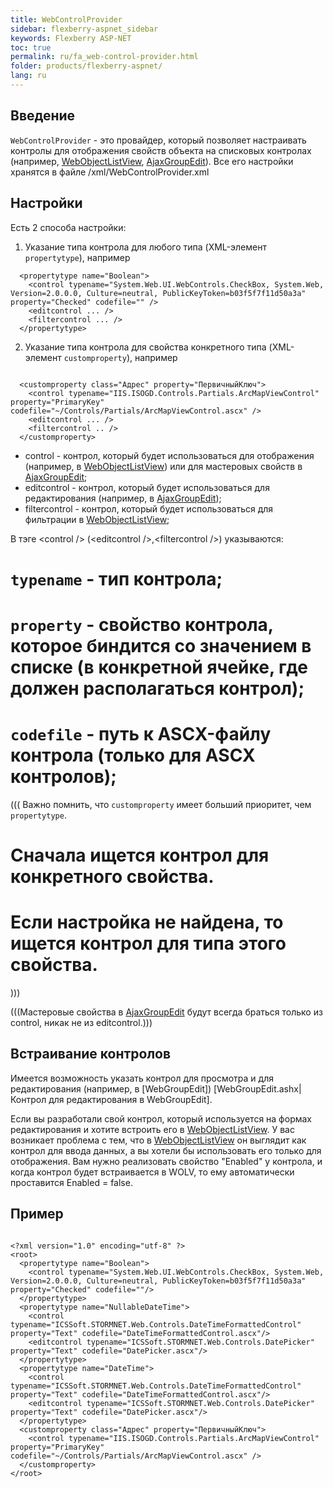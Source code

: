 ```yaml
---
title: WebControlProvider
sidebar: flexberry-aspnet_sidebar
keywords: Flexberry ASP-NET
toc: true
permalink: ru/fa_web-control-provider.html
folder: products/flexberry-aspnet/
lang: ru
---
```


## Введение

`WebControlProvider` - это провайдер, который позволяет настраивать контролы для отображения свойств объекта на списковых контролах (например, [WebObjectListView](web-object-list-view.html), [AjaxGroupEdit](fa_ajax-group-edit.html)). Все его настройки хранятся в файле /xml/WebControlProvider.xml

## Настройки

Есть 2 способа настройки:
1. Указание типа контрола для любого типа (XML-элемент `propertytype`), например
```
  <propertytype name="Boolean">
    <control typename="System.Web.UI.WebControls.CheckBox, System.Web, Version=2.0.0.0, Culture=neutral, PublicKeyToken=b03f5f7f11d50a3a" property="Checked" codefile="" />
    <editcontrol ... />
    <filtercontrol ... />
  </propertytype>
```

2. Указание типа контрола для свойства конкретного типа (XML-элемент `customproperty`), например
```

  <customproperty class="Адрес" property="ПервичныйКлюч">
    <control typename="IIS.ISOGD.Controls.Partials.ArcMapViewControl" property="PrimaryKey" codefile="~/Controls/Partials/ArcMapViewControl.ascx" /> 
    <editcontrol ... />
    <filtercontrol .. />
  </customproperty>
```

* control - контрол, который будет использоваться для отображения (например, в [WebObjectListView](web-object-list-view.html)) или для мастеровых свойств в [AjaxGroupEdit](fa_ajax-group-edit.html);
* editcontrol - контрол, который будет использоваться для редактирования (например, в [AjaxGroupEdit](fa_ajax-group-edit.html));
* filtercontrol - контрол, который будет использоваться для фильтрации в [WebObjectListView](web-object-list-view.html);

В тэге &lt;control /&gt; (&lt;editcontrol /&gt;,&lt;filtercontrol /&gt;) указываются:
# `typename` - тип контрола;
# `property` - свойство контрола, которое биндится со значением в списке (в конкретной ячейке, где должен располагаться контрол);
# `codefile` - путь к ASCX-файлу контрола (только для ASCX контролов);

(((<msg type=warning>
Важно помнить, что `customproperty` имеет больший приоритет, чем `propertytype`.
# Сначала ищется контрол для конкретного свойства.
# Если настройка не найдена, то ищется контрол для типа этого свойства.
</msg>)))

(((<msg type=note>Мастеровые свойства в [AjaxGroupEdit](fa_ajax-group-edit.html) будут всегда браться только из control, никак не из editcontrol.</msg>)))

## Встраивание контролов
Имеется возможность указать контрол для просмотра и для редактирования (например, в [WebGroupEdit]) [WebGroupEdit.ashx|Контрол для редактирования в WebGroupEdit].

Если вы разработали свой контрол, который используется на формах редактирования и хотите встроить его в [WebObjectListView](web-object-list-view.html). У вас возникает проблема с тем, что в [WebObjectListView](web-object-list-view.html) он выглядит как контрол для ввода данных, а вы хотели бы использовать его только для отображения. Вам нужно реализовать свойство "Enabled" у контрола, и когда контрол будет встраивается в WOLV, то ему автоматически проставится Enabled = false.

## Пример

```

<?xml version="1.0" encoding="utf-8" ?>
<root>
  <propertytype name="Boolean">
    <control typename="System.Web.UI.WebControls.CheckBox, System.Web, Version=2.0.0.0, Culture=neutral, PublicKeyToken=b03f5f7f11d50a3a" property="Checked" codefile=""/>
  </propertytype>
  <propertytype name="NullableDateTime">
    <control typename="ICSSoft.STORMNET.Web.Controls.DateTimeFormattedControl" property="Text" codefile="DateTimeFormattedControl.ascx"/>
    <editcontrol typename="ICSSoft.STORMNET.Web.Controls.DatePicker" property="Text" codefile="DatePicker.ascx"/>
  </propertytype>
  <propertytype name="DateTime">
    <control typename="ICSSoft.STORMNET.Web.Controls.DateTimeFormattedControl" property="Text" codefile="DateTimeFormattedControl.ascx"/>
    <editcontrol typename="ICSSoft.STORMNET.Web.Controls.DatePicker" property="Text" codefile="DatePicker.ascx"/>
  </propertytype>
  <customproperty class="Адрес" property="ПервичныйКлюч">
    <control typename="IIS.ISOGD.Controls.Partials.ArcMapViewControl" property="PrimaryKey" codefile="~/Controls/Partials/ArcMapViewControl.ascx" /> 
  </customproperty>
</root>
```


